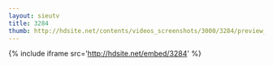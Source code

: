 ```yaml
---
layout: sieutv
title: 3284
thumb: http://hdsite.net/contents/videos_screenshots/3000/3284/preview_360p.mp4.jpg
---
```

{% include iframe src='http://hdsite.net/embed/3284' %}
 
